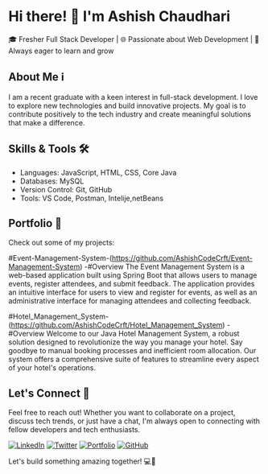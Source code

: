 # Hi there! 👋 I'm Ashish Chaudhari

🎓 Fresher Full Stack Developer | 🌐 Passionate about Web Development | 🚀 Always eager to learn and grow

## About Me ℹ️

I am a recent graduate with a keen interest in full-stack development. I love to explore new technologies and build innovative projects. My goal is to contribute positively to the tech industry and create meaningful solutions that make a difference.

## Skills & Tools 🛠️

- Languages: JavaScript, HTML, CSS, Core Java
- Databases: MySQL
- Version Control: Git, GitHub
- Tools: VS Code, Postman, Intelije,netBeans

## Portfolio 🌟

Check out some of my projects:

#Event-Management-System-(https://github.com/AshishCodeCrft/Event-Management-System)
-#Overview
The Event Management System is a web-based application built using Spring Boot that allows users to manage events, register attendees, and submit feedback. The application provides an intuitive interface for users to view and register for events, as well as an administrative interface for managing attendees and collecting feedback.

#Hotel_Management_System-(https://github.com/AshishCodeCrft/Hotel_Management_System)
-#Overview
Welcome to our Java Hotel Management System, a robust solution designed to revolutionize the way you manage your hotel. Say goodbye to manual booking processes and inefficient room allocation. Our system offers a comprehensive suite of features to streamline every aspect of your hotel's operations.


## Let's Connect 🤝

Feel free to reach out! Whether you want to collaborate on a project, discuss tech trends, or just have a chat, I'm always open to connecting with fellow developers and tech enthusiasts.

[![LinkedIn](https://img.shields.io/badge/LinkedIn-AshishChaudhari-blue)](https://www.linkedin.com/in/your-linkedin-profile/)
[![Twitter](https://img.shields.io/badge/Twitter-ashishcodes-green)](https://twitter.com/your-twitter-profile)
[![Portfolio](https://img.shields.io/badge/Portfolio-ashishcodes.com-orange)](https://www.ashishcodes.com)
[![GitHub](https://img.shields.io/badge/GitHub-ashishcodes-black)](https://github.com/ashishcodes)

Let's build something amazing together! 💻🚀
